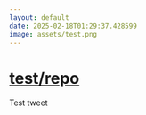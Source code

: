 ```yaml
---
layout: default
date: 2025-02-18T01:29:37.428599
image: assets/test.png
---
```


# [test/repo](https://github.com/test/repo)

Test tweet
